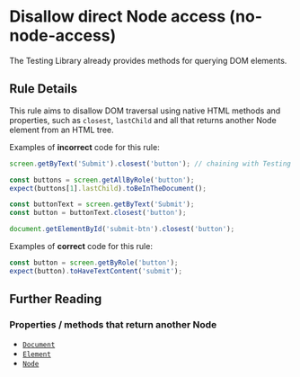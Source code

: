# Disallow direct Node access (no-node-access)

The Testing Library already provides methods for querying DOM elements.

## Rule Details

This rule aims to disallow DOM traversal using native HTML methods and properties, such as `closest`, `lastChild` and all that returns another Node element from an HTML tree.

Examples of **incorrect** code for this rule:

```js
screen.getByText('Submit').closest('button'); // chaining with Testing Library methods
```

```js
const buttons = screen.getAllByRole('button');
expect(buttons[1].lastChild).toBeInTheDocument();
```

```js
const buttonText = screen.getByText('Submit');
const button = buttonText.closest('button');
```

```js
document.getElementById('submit-btn').closest('button');
```

Examples of **correct** code for this rule:

```js
const button = screen.getByRole('button');
expect(button).toHaveTextContent('submit');
```

## Further Reading

### Properties / methods that return another Node

- [`Document`](https://developer.mozilla.org/en-US/docs/Web/API/Document)
- [`Element`](https://developer.mozilla.org/en-US/docs/Web/API/Element)
- [`Node`](https://developer.mozilla.org/en-US/docs/Web/API/Node)
